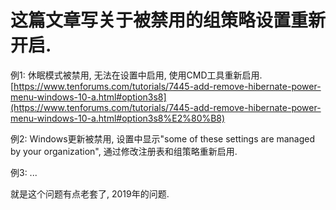 # 这篇文章写关于被禁用的组策略设置重新开启.

例1: 休眠模式被禁用, 无法在设置中启用, 使用CMD工具重新启用. [https://www.tenforums.com/tutorials/7445-add-remove-hibernate-power-menu-windows-10-a.html#option3s8](https://www.tenforums.com/tutorials/7445-add-remove-hibernate-power-menu-windows-10-a.html#option3s8%E2%80%B8)

例2: Windows更新被禁用, 设置中显示"some of these settings are managed by your organization", 通过修改注册表和组策略重新启用.

例3: ...

就是这个问题有点老套了, 2019年的问题.
